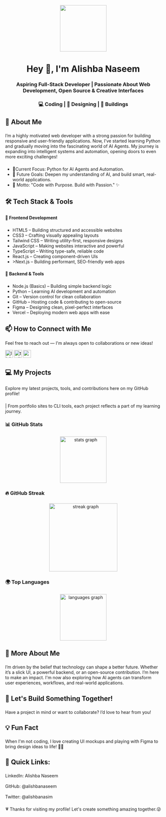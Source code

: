 <div align="center">
  <img height="150" src="https://img.freepik.com/premium-vector/software-developer-vector-illustration-communication-technology-cyber-security_1249867-5464.jpg?w=740"  />
</div>

###

<h1 align="center">Hey 👋, I'm Alishba Naseem</h1>

###

<h3 align="center">Aspiring Full-Stack Developer | Passionate About Web Development, Open Source & Creative Interfaces</h3>

###

<h3 align="center">💻 Coding | 🎨 Designing | 🚀 Buildings</h3>

###

<h2 align="left">🚀 About Me</h2>

###

<p align="left">I’m a highly motivated web developer with a strong passion for building responsive and user-friendly applications. Now, I’ve started learning Python and gradually moving into the fascinating world of AI Agents. My journey is expanding into intelligent systems and automation, opening doors to even more exciting challenges!</p>

###

<ul align="left">
	<li>🎯Current Focus: Python for AI Agents and Automation.</li>
	<li>🌱 Future Goals: Deepen my understanding of AI, and build smart, real-world applications.</li>
	<li>💬 Motto: "Code with Purpose. Build with Passion." ✨</li>
</ul>

###

<h2 align="left">🛠️ Tech Stack & Tools</h2>

###

<h4 align="left">🔹 Frontend Development</h4>

###

<ul align="left">
	<li>HTML5 – Building structured and accessible websites</li>
	<li>CSS3 – Crafting visually appealing layouts</li>
	<li>Tailwind CSS – Writing utility-first, responsive designs</li>
	<li>JavaScript – Making websites interactive and powerful</li>
	<li>TypeScript – Writing type-safe, reliable code</li>
	<li>React.js – Creating component-driven UIs</li>
	<li>>Next.js – Building performant, SEO-friendly web apps</li>
 </ul>

###

<h4 align="left">🔹 Backend & Tools</h4>

###

<ul align="left">
	<li>Node.js (Basics) – Building simple backend logic</li>
	<li>Python – Learning AI development and automation</li>
	<li>Git – Version control for clean collaboration</li>
	<li>GitHub – Hosting code & contributing to open-source</li>
	<li>Figma – Designing clean, pixel-perfect interfaces</li>
	<li>Vercel – Deploying modern web apps with ease</li>
</ul>

###
<h2 align="left">📫 How to Connect with Me</h2>

<p align="left">Feel free to reach out — I'm always open to collaborations or new ideas!</p>


<div align="left">
  <img src="https://img.shields.io/static/v1?message=LinkedIn&logo=linkedin&label=&color=0077B5&logoColor=white&labelColor=&style=for-the-badge" height="25" alt="linkedin logo"  />
  <img src="https://img.shields.io/static/v1?message=Twitter&logo=twitter&label=&color=1DA1F2&logoColor=white&labelColor=&style=for-the-badge" height="25" alt="twitter logo"  />
  <a href="alishbanaseem345@gmail.com"><img src="https://img.shields.io/static/v1?message=Gmail&logo=gmail&label=&color=D14836&logoColor=white&labelColor=&style=for-the-badge" height="25" alt="gmail logo"  /></a>
</div>

###

<h2 align="left">💻 My Projects</h2>

###

<p align="left">Explore my latest projects, tools, and contributions here on my GitHub profile!</p>

###


<p align="left">| From portfolio sites to CLI tools, each project reflects a part of my learning journey.</p>

###

<h3 align="left">📊 GitHub Stats</h3>

###

<div align="center">
  <img src="https://github-readme-stats.vercel.app/api?username=AlishbaNasim&hide_title=false&hide_rank=false&show_icons=true&include_all_commits=true&count_private=true&disable_animations=false&theme=dracula&locale=en&hide_border=false&order=1" height="150" alt="stats graph"  />
</div>

###

<h3 align="left">🔥 GitHub Streak</h3>

###

<div align="center">
  <img src="https://streak-stats.demolab.com?user=AlishbaNasim&locale=en&mode=daily&theme=dark&hide_border=false&border_radius=5&order=3" height="220" alt="streak graph"  />
</div>

###

<h3 align="left">🌍 Top Languages</h3>

###

<div align="center">
  <img src="https://github-readme-stats.vercel.app/api/top-langs?username=AlishbaNasim&locale=en&hide_title=false&layout=compact&card_width=320&langs_count=5&theme=dracula&hide_border=false&order=2" height="150" alt="languages graph"  />
</div>

###

<h2 align="left">🌟 More About Me</h2>

###

<p align="left">I’m driven by the belief that technology can shape a better future. Whether it’s a slick UI, a powerful backend, or an open-source contribution. I’m here to make an impact. I'm now also exploring how AI agents can transform user experiences, workflows, and real-world applications.</p>

###

<h2 align="left">💬 Let's Build Something Together!</h2>

###

<p align="left">Have a project in mind or want to collaborate? I’d love to hear from you!</p>

###

<h2 align="left">💡 Fun Fact</h2>

###

<p align="left">When I'm not coding, I love creating UI mockups and playing with Figma to bring design ideas to life! 🎨✨</p>

###

<h2 align="left">🔗 Quick Links:</h2>

###

<p align="left" >LinkedIn: Alishba Naseem<br><br>GitHub: @alishbanaseem<br><br>Twitter: @alishbanasim</p>

###

<p align="center"  >💗 Thanks for visiting my profile! Let's create something amazing together.😜</p>

###
